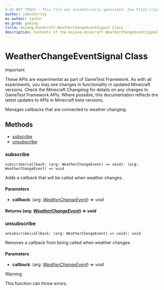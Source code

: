 ```yaml
---
# DO NOT TOUCH — This file was automatically generated. See https://github.com/Mojang/MinecraftScriptingApiDocsGenerator to modify descriptions, examples, etc.
author: jakeshirley
ms.author: jashir
ms.prod: gaming
title: mojang-minecraft.WeatherChangeEventSignal Class
description: Contents of the mojang-minecraft.WeatherChangeEventSignal class.
---
```

# WeatherChangeEventSignal Class
>[!IMPORTANT]
>These APIs are experimental as part of GameTest Framework. As with all experiments, you may see changes in functionality in updated Minecraft versions. Check the Minecraft Changelog for details on any changes to GameTest Framework APIs. Where possible, this documentation reflects the latest updates to APIs in Minecraft beta versions.

Manages callbacks that are connected to weather changing.


## Methods
- [subscribe](#subscribe)
- [unsubscribe](#unsubscribe)
  
### **subscribe**
`
subscribe(callback: (arg: WeatherChangeEvent) => void): (arg: WeatherChangeEvent) => void
`

Adds a callback that will be called when weather changes.
#### **Parameters**
- **callback**: (arg: [*WeatherChangeEvent*](WeatherChangeEvent.md)) => *void*

#### **Returns** (arg: [*WeatherChangeEvent*](WeatherChangeEvent.md)) => *void*


### **unsubscribe**
`
unsubscribe(callback: (arg: WeatherChangeEvent) => void): void
`

Removes a callback from being called when weather changes.
#### **Parameters**
- **callback**: (arg: [*WeatherChangeEvent*](WeatherChangeEvent.md)) => *void*


> [!WARNING]
> This function can throw errors.


